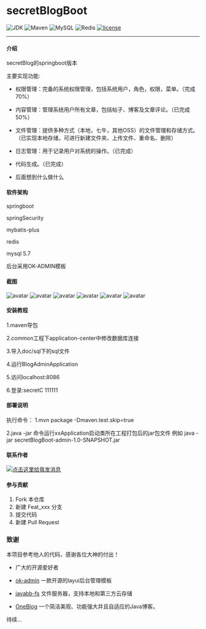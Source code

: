 # secretBlogBoot

![JDK](https://img.shields.io/badge/JDK-1.8-green.svg)
![Maven](https://img.shields.io/badge/Maven-3.6.1-green.svg)
![MySQL](https://img.shields.io/badge/MySQL-5.7-green.svg)
![Redis](https://img.shields.io/badge/Redis-3.2.100-green.svg)
[![license](https://img.shields.io/badge/license-GPL%20v3-yellow.svg)](https://gitee.com/secret_C/secretBlogBoot/blob/master/LICENSE)

---

#### 介绍
secretBlog的springboot版本

主要实现功能:

* 权限管理：完备的系统权限管理，包括系统用户，角色，权限，菜单。（完成70%）

* 内容管理：管理系统用户所有文章，包括帖子、博客及文章评论。（已完成50%）

* 文件管理：提供多种方式（本地，七牛，其他OSS）的文件管理和存储方式。（已实现本地存储，可进行新建文件夹、上传文件、重命名、删除）

* 日志管理：用于记录用户对系统的操作。（已完成）

* 代码生成。（已完成）

* 后面想到什么做什么

#### 软件架构
springboot

springSecurity

mybatis-plus

redis

mysql 5.7

后台采用OK-ADMIN模板

#### 截图
![avatar](http://secret_c.gitee.io/secretblogboot/img1.png)
![avatar](http://secret_c.gitee.io/secretblogboot/img2.png)
![avatar](http://secret_c.gitee.io/secretblogboot/img3.png)
![avatar](http://secret_c.gitee.io/secretblogboot/img4.png)
![avatar](http://secret_c.gitee.io/secretblogboot/img5.png)
![avatar](http://secret_c.gitee.io/secretblogboot/img6.png)





#### 安装教程
1.maven导包

2.common工程下application-center中修改数据库连接

3.导入doc/sql下的sql文件

4.运行BlogAdminApplication

5.访问localhost:8086

6.登录:secretC  111111

#### 部署说明
执行命令：
1.mvn package -Dmaven.test.skip=true

2.java -jar 命令运行xxApplication启动类所在工程打包后的jar包文件
例如 java -jar secretBlogBoot-admin-1.0-SNAPSHOT.jar

#### 联系作者
<a target="_blank" href="http://wpa.qq.com/msgrd?v=3&uin=1029693356&site=qq&menu=yes"><img border="0" src="http://wpa.qq.com/pa?p=2:1029693356:41" alt="点击这里给我发消息" title="点击这里给我发消息"/></a>

#### 参与贡献

1.  Fork 本仓库
2.  新建 Feat_xxx 分支
3.  提交代码
4.  新建 Pull Request

### 致谢

本项目参考他人的代码，感谢各位大神的付出！

* 广大的开源爱好者

* [ok-admin](http://ok-admin.xlbweb.cn/) 一款开源的layui后台管理模板

* [javabb-fs](https://gitee.com/imqinbao/javabb-fs) 文件服务器，支持本地和第三方云存储

* [OneBlog](https://gitee.com/yadong.zhang/DBlog) 一个简洁美观、功能强大并且自适应的Java博客。

待续...
